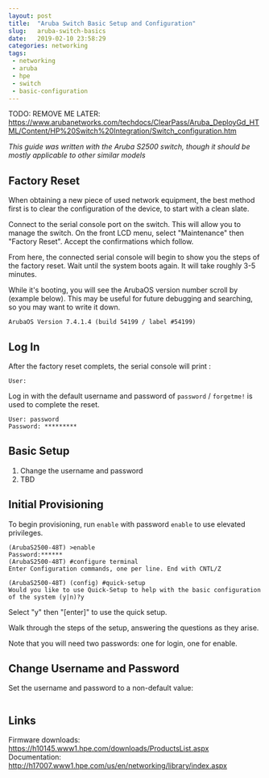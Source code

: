 ```yaml
---
layout: post
title:  "Aruba Switch Basic Setup and Configuration"
slug:   aruba-switch-basics
date:   2019-02-10 23:58:29
categories: networking
tags: 
 - networking
 - aruba
 - hpe
 - switch
 - basic-configuration
---
```



TODO: REMOVE ME LATER:
https://www.arubanetworks.com/techdocs/ClearPass/Aruba_DeployGd_HTML/Content/HP%20Switch%20Integration/Switch_configuration.htm


_This guide was written with the Aruba S2500 switch, though it should be mostly applicable to other similar models_

## Factory Reset

When obtaining a new piece of used network equipment, the best method first is to clear the configuration of the device,
to start with a clean slate.

Connect to the serial console port on the switch. This will allow you to manage the switch. On the front LCD menu, 
select "Maintenance" then "Factory Reset". Accept the confirmations which follow.

From here, the connected serial console will begin to show you the steps of the factory reset. Wait until the system 
boots again. It will take roughly 3-5 minutes.


While it's booting, you will see the ArubaOS version number scroll by (example below). This may be useful for future 
debugging and searching, so you may want to write it down.

```
ArubaOS Version 7.4.1.4 (build 54199 / label #54199)
```


## Log In

After the factory reset complets, the serial console will print :

```
User:
```

Log in with the default username and password of `password` / `forgetme!` is used to complete the reset.

```
User: password
Password: *********
```

## Basic Setup

1) Change the username and password
2) TBD

## Initial Provisioning

To begin provisioning, run `enable` with password `enable` to use elevated privileges.

```
(ArubaS2500-48T) >enable
Password:******
(ArubaS2500-48T) #configure terminal 
Enter Configuration commands, one per line. End with CNTL/Z

(ArubaS2500-48T) (config) #quick-setup 
Would you like to use Quick-Setup to help with the basic configuration of the system (y|n)?y
```

Select "y" then "[enter]" to use the quick setup.

Walk through the steps of the setup, answering the questions as they arise.

Note that you will need two passwords: one for login, one for enable.


## Change Username and Password

Set the username and password to a non-default value:

```

```

## Links

Firmware downloads: https://h10145.www1.hpe.com/downloads/ProductsList.aspx
Documentation: http://h17007.www1.hpe.com/us/en/networking/library/index.aspx

